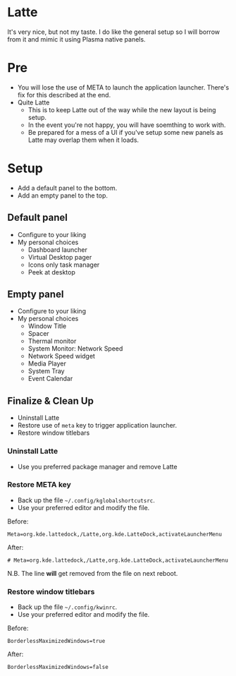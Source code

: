 # Latte

It's very nice, but not my taste. I do like the general setup so I will borrow from it and mimic it using Plasma native panels.

# Pre

- You will lose the use of META to launch the application launcher. There's fix for this described at the end.
- Quite Latte
  - This is to keep Latte out of the way while the new layout is being setup.
  - In the event you're not happy, you will have soemthing to work with.
  - Be prepared for a mess of a UI if you've setup some new panels as Latte may overlap them when it loads.

# Setup

- Add a default panel to the bottom.
- Add an empty panel to the top.

## Default panel

- Configure to your liking
- My personal choices
  - Dashboard launcher
  - Virtual Desktop pager
  - Icons only task manager
  - Peek at desktop

## Empty panel

- Configure to your liking
- My personal choices
  - Window Title
  - Spacer
  - Thermal monitor
  - System Monitor: Network Speed
  - Network Speed widget
  - Media Player
  - System Tray
  - Event Calendar

## Finalize & Clean Up

- Uninstall Latte
- Restore use of `meta` key to trigger application launcher.
- Restore window titlebars

### Uninstall Latte

- Use you preferred package manager and remove Latte

### Restore META key

- Back up the file `~/.config/kglobalshortcutsrc`.
- Use your preferred editor and modify the file.

Before:

```
Meta=org.kde.lattedock,/Latte,org.kde.LatteDock,activateLauncherMenu
```

After:

```
# Meta=org.kde.lattedock,/Latte,org.kde.LatteDock,activateLauncherMenu
```

N.B. The line **will** get removed from the file on next reboot.

### Restore window titlebars

- Back up the file `~/.config/kwinrc`.
- Use your preferred editor and modify the file.

Before:

```
BorderlessMaximizedWindows=true
```

After:

```
BorderlessMaximizedWindows=false
```
